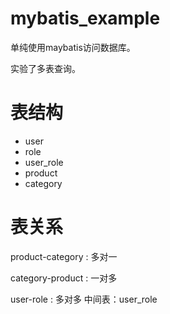 # mybatis_example
单纯使用maybatis访问数据库。

实验了多表查询。

# 表结构
- user
- role
- user_role
- product
- category

# 表关系

product-category : 多对一

category-product : 一对多

user-role        : 多对多 中间表：user_role
